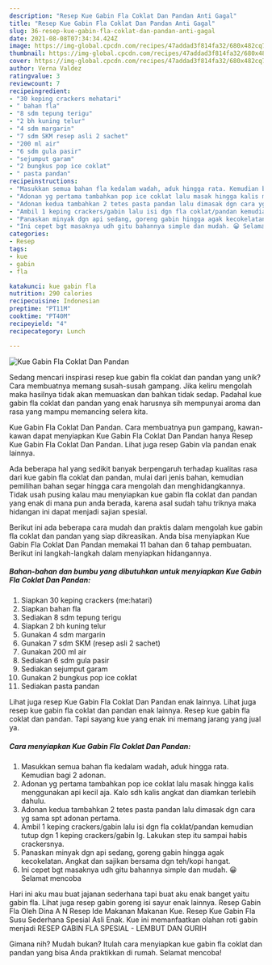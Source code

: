 ```yaml
---
description: "Resep Kue Gabin Fla Coklat Dan Pandan Anti Gagal"
title: "Resep Kue Gabin Fla Coklat Dan Pandan Anti Gagal"
slug: 36-resep-kue-gabin-fla-coklat-dan-pandan-anti-gagal
date: 2021-08-08T07:34:34.424Z
image: https://img-global.cpcdn.com/recipes/47addad3f814fa32/680x482cq70/kue-gabin-fla-coklat-dan-pandan-foto-resep-utama.jpg
thumbnail: https://img-global.cpcdn.com/recipes/47addad3f814fa32/680x482cq70/kue-gabin-fla-coklat-dan-pandan-foto-resep-utama.jpg
cover: https://img-global.cpcdn.com/recipes/47addad3f814fa32/680x482cq70/kue-gabin-fla-coklat-dan-pandan-foto-resep-utama.jpg
author: Verna Valdez
ratingvalue: 3
reviewcount: 7
recipeingredient:
- "30 keping crackers mehatari"
- " bahan fla"
- "8 sdm tepung terigu"
- "2 bh kuning telur"
- "4 sdm margarin"
- "7 sdm SKM resep asli 2 sachet"
- "200 ml air"
- "6 sdm gula pasir"
- "sejumput garam"
- "2 bungkus pop ice coklat"
- " pasta pandan"
recipeinstructions:
- "Masukkan semua bahan fla kedalam wadah, aduk hingga rata. Kemudian bagi 2 adonan."
- "Adonan yg pertama tambahkan pop ice coklat lalu masak hingga kalis menggunakan api kecil aja. Kalo sdh kalis angkat dan diamkan terlebih dahulu."
- "Adonan kedua tambahkan 2 tetes pasta pandan lalu dimasak dgn cara yg sama spt adonan pertama."
- "Ambil 1 keping crackers/gabin lalu isi dgn fla coklat/pandan kemudian tutup dgn 1 keping crackers/gabin lg. Lakukan step itu sampai habis crackersnya."
- "Panaskan minyak dgn api sedang, goreng gabin hingga agak kecokelatan. Angkat dan sajikan bersama dgn teh/kopi hangat."
- "Ini cepet bgt masaknya udh gitu bahannya simple dan mudah. 😀 Selamat mencoba"
categories:
- Resep
tags:
- kue
- gabin
- fla

katakunci: kue gabin fla 
nutrition: 290 calories
recipecuisine: Indonesian
preptime: "PT11M"
cooktime: "PT40M"
recipeyield: "4"
recipecategory: Lunch

---
```



![Kue Gabin Fla Coklat Dan Pandan](https://img-global.cpcdn.com/recipes/47addad3f814fa32/680x482cq70/kue-gabin-fla-coklat-dan-pandan-foto-resep-utama.jpg)

Sedang mencari inspirasi resep kue gabin fla coklat dan pandan yang unik? Cara membuatnya memang susah-susah gampang. Jika keliru mengolah maka hasilnya tidak akan memuaskan dan bahkan tidak sedap. Padahal kue gabin fla coklat dan pandan yang enak harusnya sih mempunyai aroma dan rasa yang mampu memancing selera kita.

Kue Gabin Fla Coklat Dan Pandan. Cara membuatnya pun gampang, kawan-kawan dapat menyiapkan Kue Gabin Fla Coklat Dan Pandan hanya Resep Kue Gabin Fla Coklat Dan Pandan. Lihat juga resep Gabin vla pandan enak lainnya.

Ada beberapa hal yang sedikit banyak berpengaruh terhadap kualitas rasa dari kue gabin fla coklat dan pandan, mulai dari jenis bahan, kemudian pemilihan bahan segar hingga cara mengolah dan menghidangkannya. Tidak usah pusing kalau mau menyiapkan kue gabin fla coklat dan pandan yang enak di mana pun anda berada, karena asal sudah tahu triknya maka hidangan ini dapat menjadi sajian spesial.


Berikut ini ada beberapa cara mudah dan praktis dalam mengolah kue gabin fla coklat dan pandan yang siap dikreasikan. Anda bisa menyiapkan Kue Gabin Fla Coklat Dan Pandan memakai 11 bahan dan 6 tahap pembuatan. Berikut ini langkah-langkah dalam menyiapkan hidangannya.

<!--inarticleads1-->

##### Bahan-bahan dan bumbu yang dibutuhkan untuk menyiapkan Kue Gabin Fla Coklat Dan Pandan:

1. Siapkan 30 keping crackers (me:hatari)
1. Siapkan  bahan fla
1. Sediakan 8 sdm tepung terigu
1. Siapkan 2 bh kuning telur
1. Gunakan 4 sdm margarin
1. Gunakan 7 sdm SKM (resep asli 2 sachet)
1. Gunakan 200 ml air
1. Sediakan 6 sdm gula pasir
1. Sediakan sejumput garam
1. Gunakan 2 bungkus pop ice coklat
1. Sediakan  pasta pandan


Lihat juga resep Kue Gabin Fla Coklat Dan Pandan enak lainnya. Lihat juga resep kue gabin fla coklat dan pandan enak lainnya. Resep kue gabin fla coklat dan pandan. Tapi sayang kue yang enak ini memang jarang yang jual ya. 

<!--inarticleads2-->

##### Cara menyiapkan Kue Gabin Fla Coklat Dan Pandan:

1. Masukkan semua bahan fla kedalam wadah, aduk hingga rata. Kemudian bagi 2 adonan.
1. Adonan yg pertama tambahkan pop ice coklat lalu masak hingga kalis menggunakan api kecil aja. Kalo sdh kalis angkat dan diamkan terlebih dahulu.
1. Adonan kedua tambahkan 2 tetes pasta pandan lalu dimasak dgn cara yg sama spt adonan pertama.
1. Ambil 1 keping crackers/gabin lalu isi dgn fla coklat/pandan kemudian tutup dgn 1 keping crackers/gabin lg. Lakukan step itu sampai habis crackersnya.
1. Panaskan minyak dgn api sedang, goreng gabin hingga agak kecokelatan. Angkat dan sajikan bersama dgn teh/kopi hangat.
1. Ini cepet bgt masaknya udh gitu bahannya simple dan mudah. 😀 Selamat mencoba


Hari ini aku mau buat jajanan sederhana tapi buat aku enak banget yaitu gabin fla. Lihat juga resep gabin goreng isi sayur enak lainnya. Resep Gabin Fla Oleh Dina A N Resep Ide Makanan Makanan Kue. Resep Kue Gabin Fla Susu Sederhana Spesial Asli Enak. Kue ini memanfaatkan olahan roti gabin menjadi RESEP GABIN FLA SPESIAL - LEMBUT DAN GURIH 

Gimana nih? Mudah bukan? Itulah cara menyiapkan kue gabin fla coklat dan pandan yang bisa Anda praktikkan di rumah. Selamat mencoba!
